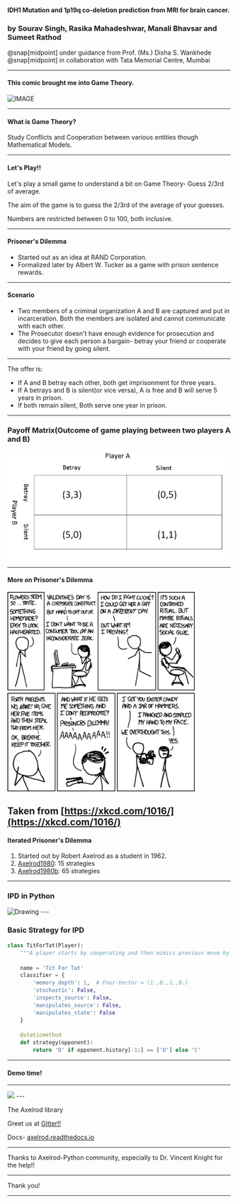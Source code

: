 #### IDH1 Mutation and 1p19q co-deletion prediction from MRI for brain cancer.
### by Sourav Singh, Rasika Mahadeshwar, Manali Bhavsar and Sumeet Rathod 
@snap[midpoint]
under guidance from Prof. (Ms.) Disha S. Wankhede
@snap[midpoint]
in collaboration with Tata Memorial Centre, Mumbai

---

#### This comic brought me into Game Theory.

![IMAGE](https://upload.wikimedia.org/wikipedia/en/8/84/Liar_Game_vol01.jpg)

---

#### What is Game Theory?

Study Conflicts and Cooperation between various entities though Mathematical Models.

---

#### Let's Play!!

Let's play a small game to understand a bit on Game Theory- Guess 2/3rd of average.

The aim of the game is to guess the 2/3rd of the average of your guesses.

Numbers are restricted between 0 to 100, both inclusive.

---

#### Prisoner's Dilemma

- Started out as an idea at RAND Corporation.
- Formalized later by  Albert W. Tucker as a game with prison sentence rewards.

---

#### Scenario

- Two members of a criminal organization A and B are captured and put in incarceration. Both the members are isolated and  cannot communicate with each other.
- The Prosecutor doesn't have enough evidence for prosecution and decides to give each person a bargain- betray your friend or cooperate with your friend by going silent.

---

The offer is:
- If A and B betray each other, both get imprisonment for three years.
- If A betrays and B is silent(or vice versa),  A is free and B will serve 5 years in prison.
- If both remain silent, Both serve one year in prison.

---
### Payoff Matrix(Outcome of game playing between two players A and B)

![IMAGE](assets/payoff_matrix.png)

---
#### More on Prisoner's Dilemma
<img src="assets/valentine_dilemma.png" height="450"/>

Taken from [https://xkcd.com/1016/](https://xkcd.com/1016/)
---
#### Iterated Prisoner's Dilemma

1. Started out by Robert Axelrod as a student in 1962.
2. [Axelrod1980](http://citeseerx.ist.psu.edu/viewdoc/download?doi=10.1.1.665.7955&rep=rep1&type=pdf): 15 strategies
3. [Axelrod1980b](http://journals.sagepub.com/doi/abs/10.1177/002200278002400301): 65 strategies

---

### IPD in Python
<img src="http://vknight.org/Talks/2017-02-13-The-Axelrod-library/static/axelrod-tweet.png" alt="Drawing" style="height: 480px;"/>
---

### Basic Strategy for IPD

```python
class TitForTat(Player):
    """A player starts by cooperating and then mimics previous move by opponent."""

    name = 'Tit For Tat'
    classifier = {
        'memory_depth': 1,  # Four-Vector = (1.,0.,1.,0.)
        'stochastic': False,
        'inspects_source': False,
        'manipulates_source': False,
        'manipulates_state': False
    }

    @staticmethod
    def strategy(opponent):
        return 'D' if opponent.history[-1:] == ['D'] else 'C'
```
---

#### Demo time!

---
<img src="http://axelrod-tournament.readthedocs.io/en/latest/_images/strategies_std_reproduce.svg" width=800>
---

The Axelrod library

Greet us at [Gitter!!](https://gitter.im/Axelrod-Python/Axelrod)

Docs- [axelrod.readthedocs.io](axelrod.readthedocs.io)

---

Thanks to Axelrod-Python community, especially to Dr. Vincent Knight for the help!!

---

Thank you!

---
